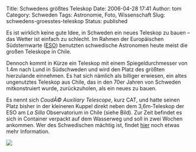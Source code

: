 Title: Schwedens größtes Teleskop
Date: 2006-04-28 17:41
Author: tom
Category: Schweden
Tags: Astronomie, Foto, Wissenschaft
Slug: schwedens-groesstes-teleskop
Status: published

Es ist wirklich keine gute Idee, in Schweden ein neues Teleskop zu bauen
– das Wetter ist einfach zu schlecht. Im Rahmen der Europäischen
Südsternwarte ([ESO](http://www.eso.org)) benutzten schwedische
Astronomen heute meist die großen Teleskope in Chile.

Dennoch kommt in Kürze ein Teleskop mit einem Spiegeldurchmesser von
1.4m nach Lund in Südschweden und wird den Platz des größten hierzulande
einnehmen. Es hat sich nämlich als billiger erwiesen, ein altes
ungenutztes Teleskop aus Chile, das in den 70er Jahren von Schweden
mitkonstruiert wurde, zurückzuholen, als ein neues zu bauen.

Es nennt sich *CoudÃ© Auxiliary Telescope*, kurz CAT, und hatte seinen
Platz bisher in der kleineren Kuppel direkt neben dem 3,6m-Teleskop der
ESO am *La Silla* Observatorium in Chile (siehe Bild). Zur Zeit befindet
es sich in Container verpackt auf dem Wasserweg und soll in zwei Wochen
ankommen. Wer des Schwedischen mächtig ist, findet
[hier](http://www.svd.se/dynamiskt/inrikes/did_12512915.asp) noch etwas
mehr Information.

![](http://www.fiket.de/pic/3p6m-cat.jpg)

